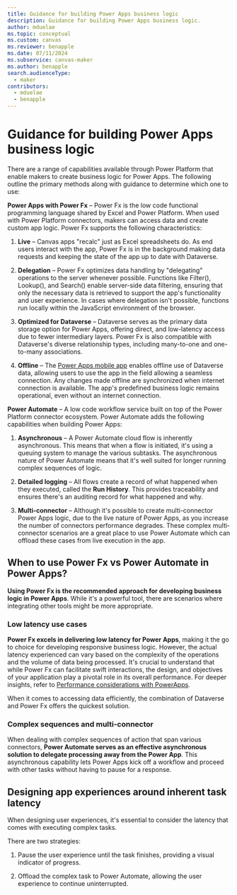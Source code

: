 ```yaml
---
title: Guidance for building Power Apps business logic 
description: Guidance for building Power Apps business logic.
author: mduelae
ms.topic: conceptual
ms.custom: canvas
ms.reviewer: benapple
ms.date: 07/11/2024
ms.subservice: canvas-maker
ms.author: benapple
search.audienceType: 
  - maker
contributors:
  - mduelae
  - benapple
---
```


# Guidance for building Power Apps business logic 

There are a range of capabilities available through Power Platform that enable makers to create business logic for Power Apps. The following outline the primary methods along with guidance to determine which one to use:

**Power Apps with Power Fx** – Power Fx is the low code functional programming language shared by Excel and Power Platform. When used with Power Platform connectors, makers can access data and create custom app logic. Power Fx supports the following characteristics:

1. **Live** – Canvas apps "recalc" just as Excel spreadsheets do. As end users interact with the app, Power Fx is in the background making data requests and keeping the state of the app up to date with Dataverse.

2. **Delegation** – Power Fx optimizes data handling by "delegating" operations to the server whenever possible. Functions like Filter(), Lookup(), and Search() enable server-side data filtering, ensuring that only the necessary data is retrieved to support the app's functionality and user experience. In cases where delegation isn't possible, functions run locally within the JavaScript environment of the browser.

3. **Optimized for Dataverse** – Dataverse serves as the primary data storage option for Power Apps, offering direct, and low-latency access due to fewer intermediary layers.  Power Fx is also compatible with Dataverse's diverse relationship types, including many-to-one and one-to-many associations.

4. **Offline** – The [Power Apps mobile app](../../mobile/canvas-mobile-offline-overview.md) enables offline use of Dataverse data, allowing users to use the app in the field allowing a seamless connection. Any changes made offline are synchronized when internet connection is available. The app's predefined business logic remains operational, even without an internet connection.


**Power Automate** – A low code workflow service built on top of the Power Platform connector ecosystem. Power Automate adds the following capabilities when building Power Apps:

1. **Asynchronous** – A Power Automate cloud flow is inherently asynchronous. This means that when a flow is initiated, it's using a queuing system to manage the various subtasks. The asynchronous nature of Power Automate means that it's well suited for longer running complex sequences of logic.

2. **Detailed logging** – All flows create a record of what happened when they executed, called the **Run History**. This provides traceability and ensures there's an auditing record for what happened and why.

3. **Multi-connector** – Although it's possible to create multi-connector Power Apps logic, due to the live nature of Power Apps, as you increase the number of connectors performance degrades. These complex multi-connector scenarios are a great place to use Power Automate which can offload these cases from live execution in the app.

## When to use Power Fx vs Power Automate in Power Apps?

**Using Power Fx is the recommended approach for developing business logic in Power Apps**. While it's a powerful tool, there are scenarios where integrating other tools might be more appropriate.

### Low latency use cases

**Power Fx excels in delivering low latency for Power Apps**, making it the go to choice for developing responsive business logic. However, the actual latency experienced can vary based on the complexity of the operations and the volume of data being processed. It's crucial to understand that while Power Fx can facilitate swift interactions, the design, and objectives of your application play a pivotal role in its overall performance. For deeper insights, refer to [Performance considerations with PowerApps](https://powerapps.microsoft.com/en-us/blog/performance-considerations-with-powerapps/).

When it comes to accessing data efficiently, the combination of Dataverse and Power Fx offers the quickest solution.

### Complex sequences and multi-connector

When dealing with complex sequences of action that span various connectors, **Power Automate serves as an effective asynchronous solution to delegate processing away from the Power App**. This asynchronous capability lets Power Apps kick off a workflow and proceed with other tasks without having to pause for a response.

## Designing app experiences around inherent task latency

When designing user experiences, it's essential to consider the latency that comes with executing complex tasks.

There are two strategies:

1. Pause the user experience until the task finishes, providing a visual indicator of progress.

2. Offload the complex task to Power Automate, allowing the user experience to continue uninterrupted.

